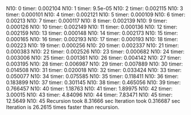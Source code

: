 N10: 0	timer: 0.002104
N10: 1	timer: 9.5e-05
N10: 2	timer: 0.002115
N10: 3	timer: 0.000101
N10: 4	timer: 0.002121
N10: 5	timer: 0.000109
N10: 6	timer: 0.00213
N10: 7	timer: 0.000117
N10: 8	timer: 0.002139
N10: 9	timer: 0.000126
N10: 10	timer: 0.002149
N10: 11	timer: 0.000136
N10: 12	timer: 0.002159
N10: 13	timer: 0.000148
N10: 14	timer: 0.002173
N10: 15	timer: 0.000165
N10: 16	timer: 0.002193
N10: 17	timer: 0.000193
N10: 18	timer: 0.00223
N10: 19	timer: 0.000256
N10: 20	timer: 0.002337
N10: 21	timer: 0.000383
N10: 22	timer: 0.002526
N10: 23	timer: 0.000682
N10: 24	timer: 0.003006
N10: 25	timer: 0.001361
N10: 26	timer: 0.004142
N10: 27	timer: 0.003195
N10: 28	timer: 0.006987
N10: 29	timer: 0.007889
N10: 30	timer: 0.014508
N10: 31	timer: 0.020018
N10: 32	timer: 0.033424
N10: 33	timer: 0.050077
N10: 34	timer: 0.075585
N10: 35	timer: 0.118411
N10: 36	timer: 0.183899
N10: 37	timer: 0.301145
N10: 38	timer: 0.465056
N10: 39	timer: 0.766457
N10: 40	timer: 1.18763
N10: 41	timer: 1.89975
N10: 42	timer: 3.00015
N10: 43	timer: 4.84096
N10: 44	timer: 7.83471
N10: 45	timer: 12.5649
N10: 45
Recursion took 8.31666 sec
Iteration took 0.316687 sec
Iteration is 26.2615 times faster than recursion.
